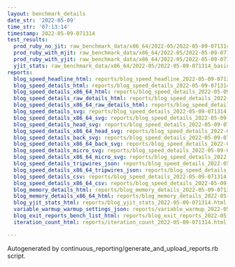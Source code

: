 ```yaml
---
layout: benchmark_details
date_str: '2022-05-09'
time_str: '07:13:14'
timestamp: 2022-05-09-071314
test_results:
  prod_ruby_no_jit: raw_benchmark_data/x86_64/2022-05/2022-05-09-071314_basic_benchmark_prod_ruby_no_jit.json
  prod_ruby_with_mjit: raw_benchmark_data/x86_64/2022-05/2022-05-09-071314_basic_benchmark_prod_ruby_with_mjit.json
  prod_ruby_with_yjit: raw_benchmark_data/x86_64/2022-05/2022-05-09-071314_basic_benchmark_prod_ruby_with_yjit.json
  yjit_stats: raw_benchmark_data/x86_64/2022-05/2022-05-09-071314_basic_benchmark_yjit_stats.json
reports:
  blog_speed_headline_html: reports/blog_speed_headline_2022-05-09-071314.html
  blog_speed_details_html: reports/blog_speed_details_2022-05-09-071314.html
  blog_speed_details_x86_64_html: reports/blog_speed_details_2022-05-09-071314.x86_64.html
  blog_speed_details_raw_details_html: reports/blog_speed_details_2022-05-09-071314.raw_details.html
  blog_speed_details_x86_64_raw_details_html: reports/blog_speed_details_2022-05-09-071314.x86_64.raw_details.html
  blog_speed_details_svg: reports/blog_speed_details_2022-05-09-071314.svg
  blog_speed_details_x86_64_svg: reports/blog_speed_details_2022-05-09-071314.x86_64.svg
  blog_speed_details_head_svg: reports/blog_speed_details_2022-05-09-071314.head.svg
  blog_speed_details_x86_64_head_svg: reports/blog_speed_details_2022-05-09-071314.x86_64.head.svg
  blog_speed_details_back_svg: reports/blog_speed_details_2022-05-09-071314.back.svg
  blog_speed_details_x86_64_back_svg: reports/blog_speed_details_2022-05-09-071314.x86_64.back.svg
  blog_speed_details_micro_svg: reports/blog_speed_details_2022-05-09-071314.micro.svg
  blog_speed_details_x86_64_micro_svg: reports/blog_speed_details_2022-05-09-071314.x86_64.micro.svg
  blog_speed_details_tripwires_json: reports/blog_speed_details_2022-05-09-071314.tripwires.json
  blog_speed_details_x86_64_tripwires_json: reports/blog_speed_details_2022-05-09-071314.x86_64.tripwires.json
  blog_speed_details_csv: reports/blog_speed_details_2022-05-09-071314.csv
  blog_speed_details_x86_64_csv: reports/blog_speed_details_2022-05-09-071314.x86_64.csv
  blog_memory_details_html: reports/blog_memory_details_2022-05-09-071314.html
  blog_memory_details_x86_64_html: reports/blog_memory_details_2022-05-09-071314.x86_64.html
  blog_yjit_stats_html: reports/blog_yjit_stats_2022-05-09-071314.html
  variable_warmup_warmup_settings_json: reports/variable_warmup_2022-05-09-071314.warmup_settings.json
  blog_exit_reports_bench_list_html: reports/blog_exit_reports_2022-05-09-071314.bench_list.html
  iteration_count_html: reports/iteration_count_2022-05-09-071314.html

---
```

Autogenerated by continuous_reporting/generate_and_upload_reports.rb script.
